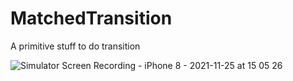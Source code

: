 # MatchedTransition
A primitive stuff to do transition

![Simulator Screen Recording - iPhone 8 - 2021-11-25 at 15 05 26](https://user-images.githubusercontent.com/1888355/143388528-1db9d61e-fa85-4889-8cf1-d06f555efb67.gif)
